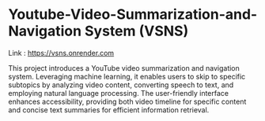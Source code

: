 # Youtube-Video-Summarization-and-Navigation System (VSNS)

Link : https://vsns.onrender.com

This project introduces a YouTube video summarization and navigation system. Leveraging machine learning, it enables users to skip to specific subtopics by analyzing video content, converting speech to text, and employing natural language processing. The user-friendly interface enhances accessibility, providing both video timeline for specific content and concise text summaries for efficient information retrieval.
